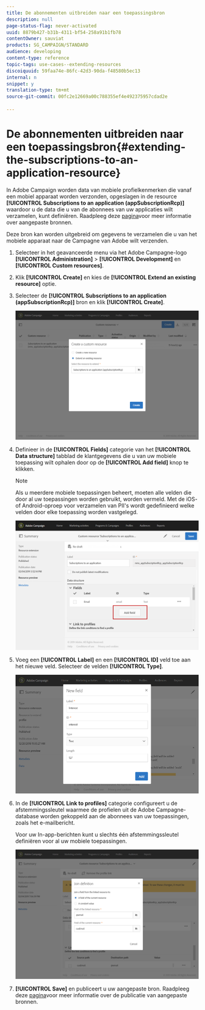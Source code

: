 ```yaml
---
title: De abonnementen uitbreiden naar een toepassingsbron
description: null
page-status-flag: never-activated
uuid: 8879b427-b31b-4311-bf54-258a91b1fb78
contentOwner: sauviat
products: SG_CAMPAIGN/STANDARD
audience: developing
content-type: reference
topic-tags: use-cases--extending-resources
discoiquuid: 59faa74e-86fc-42d3-90da-f48580b5ec13
internal: n
snippet: y
translation-type: tm+mt
source-git-commit: 00fc2e12669a00c788355ef4e492375957cdad2e

---
```



# De abonnementen uitbreiden naar een toepassingsbron{#extending-the-subscriptions-to-an-application-resource}

In Adobe Campaign worden data van mobiele profielkenmerken die vanaf een mobiel apparaat worden verzonden, opgeslagen in de resource **[!UICONTROL Subscriptions to an application (appSubscriptionRcp)]** waardoor u de data die u van de abonnees van uw applicaties wilt verzamelen, kunt definiëren. Raadpleeg deze [pagina](../../developing/using/key-steps-to-add-a-resource.md)voor meer informatie over aangepaste bronnen.

Deze bron kan worden uitgebreid om gegevens te verzamelen die u van het mobiele apparaat naar de Campagne van Adobe wilt verzenden.

1. Selecteer in het geavanceerde menu via het Adobe Campagne-logo **[!UICONTROL Administration]** > **[!UICONTROL Development]** en **[!UICONTROL Custom resources]**.
1. Klik **[!UICONTROL Create]** en kies de **[!UICONTROL Extend an existing resource]** optie.
1. Selecteer de **[!UICONTROL Subscriptions to an application (appSubscriptionRcp)]** bron en klik **[!UICONTROL Create]**.

   ![](assets/in_app_personal_data_4.png)

1. Definieer in de **[!UICONTROL Fields]** categorie van het **[!UICONTROL Data structure]** tabblad de klantgegevens die u van uw mobiele toepassing wilt ophalen door op de **[!UICONTROL Add field]** knop te klikken.

   >[!NOTE]
   >
   >Als u meerdere mobiele toepassingen beheert, moeten alle velden die door al uw toepassingen worden gebruikt, worden vermeld. Met de iOS- of Android-oproep voor verzamelen van PII&#39;s wordt gedefinieerd welke velden door elke toepassing worden vastgelegd.

   ![](assets/in_app_personal_data.png)

1. Voeg een **[!UICONTROL Label]** en een **[!UICONTROL ID]** veld toe aan het nieuwe veld. Selecteer de velden **[!UICONTROL Type]**.

   ![](assets/schema_extension_uc9.png)

1. In de **[!UICONTROL Link to profiles]** categorie configureert u de afstemmingssleutel waarmee de profielen uit de Adobe Campagne-database worden gekoppeld aan de abonnees van uw toepassingen, zoals het e-mailbericht.

   Voor uw In-app-berichten kunt u slechts één afstemmingssleutel definiëren voor al uw mobiele toepassingen.

   ![](assets/in_app_personal_data_3.png)

1. **[!UICONTROL Save]** en publiceert u uw aangepaste bron. Raadpleeg deze [pagina](../../developing/using/updating-the-database-structure.md#publishing-a-custom-resource)voor meer informatie over de publicatie van aangepaste bronnen.

